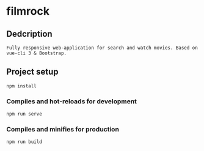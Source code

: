 # filmrock

## Dedcription
```
Fully responsive web-application for search and watch movies. Based on vue-cli 3 & Bootstrap.
```

## Project setup
```
npm install
```

### Compiles and hot-reloads for development
```
npm run serve
```

### Compiles and minifies for production
```
npm run build
```